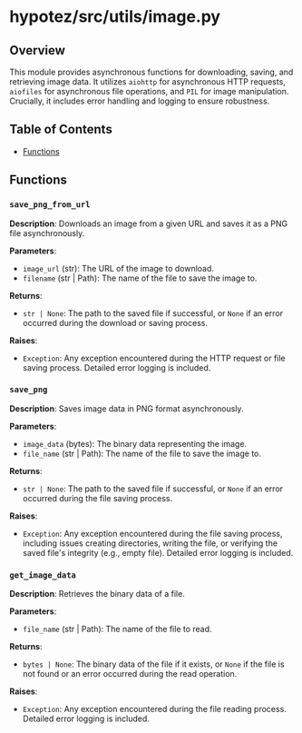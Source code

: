 # hypotez/src/utils/image.py

## Overview

This module provides asynchronous functions for downloading, saving, and retrieving image data.  It utilizes `aiohttp` for asynchronous HTTP requests, `aiofiles` for asynchronous file operations, and `PIL` for image manipulation.  Crucially, it includes error handling and logging to ensure robustness.

## Table of Contents

* [Functions](#functions)

## Functions

### `save_png_from_url`

**Description**: Downloads an image from a given URL and saves it as a PNG file asynchronously.

**Parameters**:
- `image_url` (str): The URL of the image to download.
- `filename` (str | Path): The name of the file to save the image to.

**Returns**:
- `str | None`: The path to the saved file if successful, or `None` if an error occurred during the download or saving process.

**Raises**:
- `Exception`: Any exception encountered during the HTTP request or file saving process.  Detailed error logging is included.

### `save_png`

**Description**: Saves image data in PNG format asynchronously.

**Parameters**:
- `image_data` (bytes): The binary data representing the image.
- `file_name` (str | Path): The name of the file to save the image to.

**Returns**:
- `str | None`: The path to the saved file if successful, or `None` if an error occurred during the file saving process.

**Raises**:
- `Exception`: Any exception encountered during the file saving process, including issues creating directories, writing the file, or verifying the saved file's integrity (e.g., empty file). Detailed error logging is included.

### `get_image_data`

**Description**: Retrieves the binary data of a file.

**Parameters**:
- `file_name` (str | Path): The name of the file to read.

**Returns**:
- `bytes | None`: The binary data of the file if it exists, or `None` if the file is not found or an error occurred during the read operation.

**Raises**:
- `Exception`: Any exception encountered during the file reading process. Detailed error logging is included.